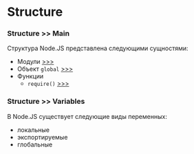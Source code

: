 # Structure

### Structure >> Main
Структура Node.JS представлена следующими сущностями:
- Модули [>>>](./modules__.md)
- Объект `global` [>>>](./global__.md)
- Функции
  - `require()` [>>>](./module__structure__require-func.md)

### Structure >> Variables
В Node.JS существует следующие виды переменных:
- локальные
- экспортируемые
- глобальные
